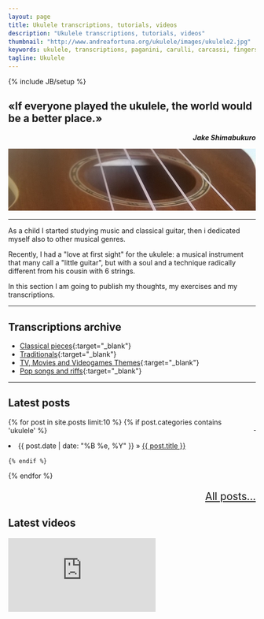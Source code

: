 ```yaml
---
layout: page
title: Ukulele transcriptions, tutorials, videos
description: "Ukulele transcriptions, tutorials, videos"
thumbnail: "http://www.andreafortuna.org/ukulele/images/ukulele2.jpg"
keywords: ukulele, transcriptions, paganini, carulli, carcassi, fingerstyle, music, tabs
tagline: Ukulele
---
```

{% include JB/setup %}

«If everyone played the ukulele, the world would be a better place.»
--
<p style="text-align: right;font-style: italic;"><strong>Jake Shimabukuro</strong></p>

![My Ukulele](/ukulele/images/ukulele2.jpg)

<hr/>

As a child I started studying music and classical guitar, then i dedicated myself also to other musical genres.

Recently, I had a "love at first sight" for the ukulele: a musical instrument that many call a "little guitar", but with a soul and a technique radically different from his cousin with 6 strings.

In this section I am going to publish my thoughts, my exercises and my transcriptions.
<hr/>

Transcriptions archive
--

- [Classical pieces](/ukulele/transcriptions.html#classicalpieces){:target="_blank"}
- [Traditionals](/ukulele/transcriptions.html#traditionals){:target="_blank"}
- [TV, Movies and Videogames Themes](/ukulele/transcriptions.html#soundtracks){:target="_blank"}
- [Pop songs and riffs](/ukulele/transcriptions.html#pop){:target="_blank"}

<hr>

Latest posts
--

<p style="text-align: right;float:right;margin-top:10px;margin-left:20px;"><a href="rss.xml"><i class="fa fa-rss fa-2x" >&nbsp;</i></a></p>
  
{% for post in site.posts limit:10 %}
    {% if post.categories contains 'ukulele' %}
 
 <li><span>{{ post.date | date: "%B %e, %Y" }}</span> &raquo; <a href="{{ BASE_PATH }}{{ post.url }}">{{ post.title }}</a></li>
 
    {% endif %}
{% endfor %}

<p style="text-align: right;font-size:1.5em;"> <a href="./archive.html">All posts...</a> </p>


Latest videos
--

<div class="video-container">
<iframe src="https://www.youtube.com/embed/?listType=user_uploads&list=andreafortuna" frameborder="0" allowfullscreen></iframe>
</div>




